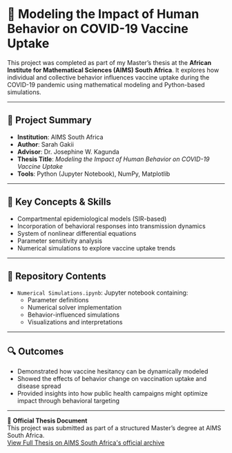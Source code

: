 # 🧠 Modeling the Impact of Human Behavior on COVID-19 Vaccine Uptake

This project was completed as part of my Master’s thesis at the **African Institute for Mathematical Sciences (AIMS) South Africa**. It explores how individual and collective behavior influences vaccine uptake during the COVID-19 pandemic using mathematical modeling and Python-based simulations.

---

## 📘 Project Summary

- **Institution**: AIMS South Africa  
- **Author**: Sarah Gakii  
- **Advisor**: Dr. Josephine W. Kagunda  
- **Thesis Title**: *Modeling the Impact of Human Behavior on COVID-19 Vaccine Uptake*  
- **Tools**: Python (Jupyter Notebook), NumPy, Matplotlib  

---

## 🧮 Key Concepts & Skills

- Compartmental epidemiological models (SIR-based)
- Incorporation of behavioral responses into transmission dynamics
- System of nonlinear differential equations
- Parameter sensitivity analysis
- Numerical simulations to explore vaccine uptake trends

---

## 📂 Repository Contents

- `Numerical Simulations.ipynb`: Jupyter notebook containing:
  - Parameter definitions
  - Numerical solver implementation
  - Behavior-influenced simulations
  - Visualizations and interpretations

---

## 🔍 Outcomes

- Demonstrated how vaccine hesitancy can be dynamically modeled
- Showed the effects of behavior change on vaccination uptake and disease spread
- Provided insights into how public health campaigns might optimize impact through behavioral targeting

---

📄 **Official Thesis Document**  
This project was submitted as part of a structured Master’s degree at AIMS South Africa.  
[View Full Thesis on AIMS South Africa's official archive](https://drive.google.com/file/d/19TXbXPjAJ3T5Eq59psV8N86TiFoCG8ht/view)

